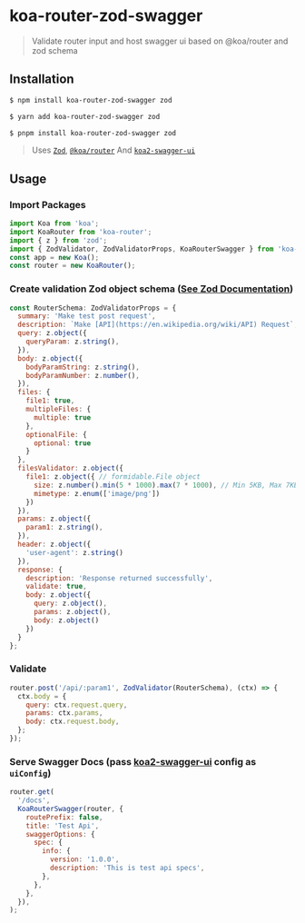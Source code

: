 # koa-router-zod-swagger

> Validate router input and host swagger ui based on @koa/router and zod schema

## Installation

```sh
$ npm install koa-router-zod-swagger zod

$ yarn add koa-router-zod-swagger zod

$ pnpm install koa-router-zod-swagger zod
```
> Uses [`Zod`](https://github.com/colinhacks/zod), [`@koa/router`](https://github.com/koajs/router) And [`koa2-swagger-ui`](https://github.com/scttcper/koa2-swagger-ui)

## Usage

### Import Packages

```js
import Koa from 'koa';
import KoaRouter from 'koa-router';
import { z } from 'zod';
import { ZodValidator, ZodValidatorProps, KoaRouterSwagger } from 'koa-router-zod-swagger';
const app = new Koa();
const router = new KoaRouter();
```

### Create validation Zod object schema ([See Zod Documentation](https://github.com/colinhacks/zod#readme))

```js
const RouterSchema: ZodValidatorProps = {
  summary: 'Make test post request',
  description: `Make [API](https://en.wikipedia.org/wiki/API) Request`,
  query: z.object({
    queryParam: z.string(),
  }),
  body: z.object({
    bodyParamString: z.string(),
    bodyParamNumber: z.number(),
  }),
  files: {
    file1: true,
    multipleFiles: {
      multiple: true
    },
    optionalFile: {
      optional: true
    }
  },
  filesValidator: z.object({
    file1: z.object({ // formidable.File object
      size: z.number().min(5 * 1000).max(7 * 1000), // Min 5KB, Max 7KB.
      mimetype: z.enum(['image/png'])
    })
  }),
  params: z.object({
    param1: z.string(),
  }),
  header: z.object({
    'user-agent': z.string()
  }),
  response: {
    description: 'Response returned successfully',
    validate: true,
    body: z.object({
      query: z.object(),
      params: z.object(),
      body: z.object()
    })
  }
};
```
### Validate
```js
router.post('/api/:param1', ZodValidator(RouterSchema), (ctx) => {
  ctx.body = {
    query: ctx.request.query,
    params: ctx.params,
    body: ctx.request.body,
  };
});
```

### Serve Swagger Docs (pass [koa2-swagger-ui](https://github.com/scttcper/koa2-swagger-ui#config) config as `uiConfig`)

```js
router.get(
  '/docs',
  KoaRouterSwagger(router, {
    routePrefix: false,
    title: 'Test Api',
    swaggerOptions: {
      spec: {
        info: {
          version: '1.0.0',
          description: 'This is test api specs',
        },
      },
    },
  }),
);
```